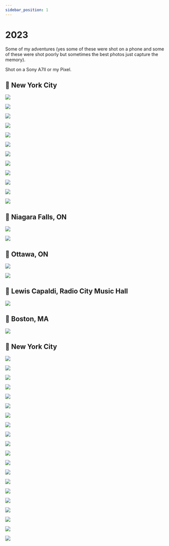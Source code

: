 ```yaml
---
sidebar_position: 1
---
```


# 2023

Some of my adventures (yes some of these were shot on a phone and some of these were shot poorly but sometimes the best photos just capture the memory).

Shot on a Sony A7II or my Pixel.



## 📌 New York City

![](image-46.png)

![](image-30.png)

![](image-48.png)

![](image-47.png)

![](image-44.png)

![](image-49.png)

![](image-50.png)

![](image-40.png)

![](image-38.png)

![](image-36.png)

![](image-37.png)

![](image-52.png)

## 📌 Niagara Falls, ON

![](image-35.png)

![](image-53.png)

## 📌 Ottawa, ON

![](image-43.png)

![](image-42.png)


## 📌 Lewis Capaldi, Radio City Music Hall

![](image-45.png)

## 📌 Boston, MA

![](image-41.png)

## 📌 New York City

![](image-30.png)

![](image-34.png)

![](image-33.png)

![](image-32.png)

![](image-31.png)

![](image-29.png)

![](image-28.png)

![](image-25.png)

![](image-26.png)

![](image-27.png)

![](image-24.png)

![](image-23.png)

![](image-22.png)

![](image-21.png)

![](image-20.png)

![](image-17.png)

![](image-15.png)

![](image-18.png)

![](image-19.png)

![](image-14.png)

